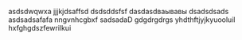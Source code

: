 asdsdwqwxa
jjjkjdsaffsd
dsdsddsfsf
dasdasdваывавы
dsadsdsads
asdsadsafafa
nngvnhcgbxf
sadsadaD
gdgdrgdrgs
yhdthftjyjkyuooluil
hxfghgdszfewrilkui
